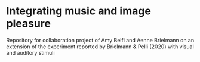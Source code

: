 # Integrating music and image pleasure
Repository for collaboration project of Amy Belfi and Aenne Brielmann on an extension of the experiment reported by Brielmann &amp; Pelli (2020) with visual and auditory stimuli
